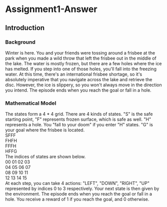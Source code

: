 # Assignment1-Answer

## Introduction

### Background
Winter is here. You and your friends were tossing around a frisbee at the park when you made a wild throw that left the frisbee out in the middle of the lake. The water is mostly frozen, but there are a few holes where the ice has melted. If you step into one of those holes, you'll fall into the freezing water. At this time, there's an international frisbee shortage, so it's absolutely imperative that you navigate across the lake and retrieve the disc. However, the ice is slippery, so you won't always move in the direction you intend. The episode ends when you reach the goal or fall in a hole.

### Mathematical Model
The states form a 4 * 4 grid. There are 4 kinds of states. "S" is the safe starting point, "F" represents frozen surface, which is safe as well. "H" represents a hole. You "fall to your doom" if you enter "H" states. "G" is your goal where the frisbee is located.<br />
SFFF<br />
FHFH<br />
FFFH<br />
HFFG<br />
The indices of states are shown below.<br /> 
00 01 02 03<br />
04 05 06 07<br />
08 09 10 11<br />
12 13 14 15<br />
At each step, you can take 4 actions: "LEFT", "DOWN", "RIGHT", "UP" represented by indices 0 to 3 respectively. Your next state is then given by the environment. The episode ends when you reach the goal or fall in a hole. You receive a reward of 1 if you reach the goal, and 0 otherwise.